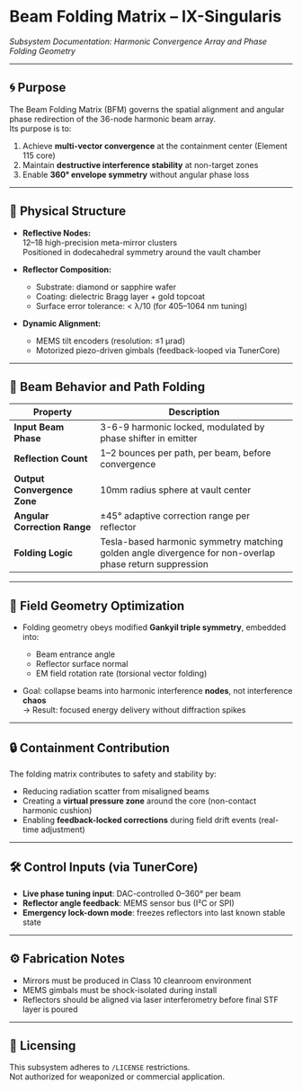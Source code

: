 # Beam Folding Matrix – IX-Singularis  
*Subsystem Documentation: Harmonic Convergence Array and Phase Folding Geometry*

---

## 🌀 Purpose

The Beam Folding Matrix (BFM) governs the spatial alignment and angular phase redirection of the 36-node harmonic beam array.  
Its purpose is to:

1. Achieve **multi-vector convergence** at the containment center (Element 115 core)
2. Maintain **destructive interference stability** at non-target zones
3. Enable **360° envelope symmetry** without angular phase loss

---

## 🔭 Physical Structure

- **Reflective Nodes:**  
  12–18 high-precision meta-mirror clusters  
  Positioned in dodecahedral symmetry around the vault chamber

- **Reflector Composition:**  
  - Substrate: diamond or sapphire wafer  
  - Coating: dielectric Bragg layer + gold topcoat  
  - Surface error tolerance: < λ/10 (for 405–1064 nm tuning)

- **Dynamic Alignment:**  
  - MEMS tilt encoders (resolution: ≤1 μrad)  
  - Motorized piezo-driven gimbals (feedback-looped via TunerCore)

---

## 🎯 Beam Behavior and Path Folding

| Property | Description |
|----------|-------------|
| **Input Beam Phase** | 3-6-9 harmonic locked, modulated by phase shifter in emitter |
| **Reflection Count** | 1–2 bounces per path, per beam, before convergence |
| **Output Convergence Zone** | 10mm radius sphere at vault center |
| **Angular Correction Range** | ±45° adaptive correction range per reflector |
| **Folding Logic** | Tesla-based harmonic symmetry matching golden angle divergence for non-overlap phase return suppression |

---

## 🧠 Field Geometry Optimization

- Folding geometry obeys modified **Gankyil triple symmetry**, embedded into:
  - Beam entrance angle
  - Reflector surface normal
  - EM field rotation rate (torsional vector folding)

- Goal: collapse beams into harmonic interference **nodes**, not interference **chaos**  
  → Result: focused energy delivery without diffraction spikes

---

## 🔒 Containment Contribution

The folding matrix contributes to safety and stability by:
- Reducing radiation scatter from misaligned beams
- Creating a **virtual pressure zone** around the core (non-contact harmonic cushion)
- Enabling **feedback-locked corrections** during field drift events (real-time adjustment)

---

## 🛠️ Control Inputs (via TunerCore)

- **Live phase tuning input**: DAC-controlled 0–360° per beam
- **Reflector angle feedback**: MEMS sensor bus (I²C or SPI)
- **Emergency lock-down mode**: freezes reflectors into last known stable state

---

## ⚙️ Fabrication Notes

- Mirrors must be produced in Class 10 cleanroom environment  
- MEMS gimbals must be shock-isolated during install  
- Reflectors should be aligned via laser interferometry before final STF layer is poured

---

## 🔖 Licensing

This subsystem adheres to `/LICENSE` restrictions.  
Not authorized for weaponized or commercial application.
